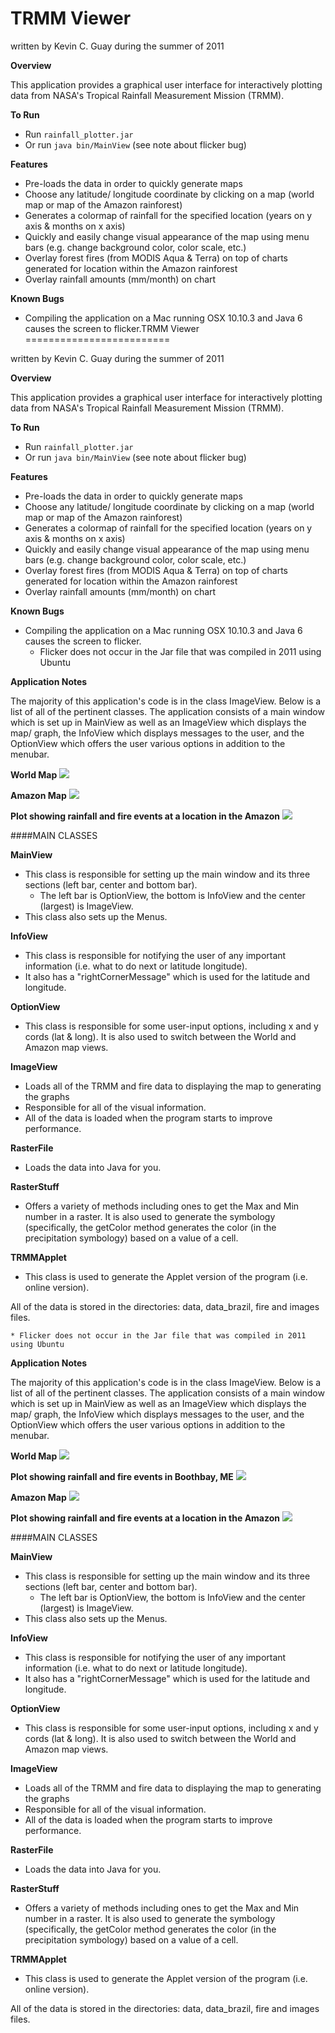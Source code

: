 TRMM Viewer
=========================

written by Kevin C. Guay during the summer of 2011

**Overview**

This application provides a graphical user interface for interactively plotting data from NASA's Tropical Rainfall Measurement Mission (TRMM). 

**To Run**

* Run `rainfall_plotter.jar`
* Or run `java bin/MainView` (see note about flicker bug)

**Features**

* Pre-loads the data in order to quickly generate maps
* Choose any latitude/ longitude coordinate by clicking on a map (world map or map of the Amazon rainforest)
* Generates a colormap of rainfall for the specified location (years on y axis & months on x axis)
* Quickly and easily change visual appearance of the map using menu bars (e.g. change background color, color scale, etc.)
* Overlay forest fires (from MODIS Aqua & Terra) on top of charts generated for location within the Amazon rainforest
* Overlay rainfall amounts (mm/month) on chart

**Known Bugs**

* Compiling the application on a Mac running OSX 10.10.3 and Java 6 causes the screen to flicker.TRMM Viewer
=========================

written by Kevin C. Guay during the summer of 2011

**Overview**

This application provides a graphical user interface for interactively plotting data from NASA's Tropical Rainfall Measurement Mission (TRMM). 

**To Run**

* Run `rainfall_plotter.jar`
* Or run `java bin/MainView` (see note about flicker bug)

**Features**

* Pre-loads the data in order to quickly generate maps
* Choose any latitude/ longitude coordinate by clicking on a map (world map or map of the Amazon rainforest)
* Generates a colormap of rainfall for the specified location (years on y axis & months on x axis)
* Quickly and easily change visual appearance of the map using menu bars (e.g. change background color, color scale, etc.)
* Overlay forest fires (from MODIS Aqua & Terra) on top of charts generated for location within the Amazon rainforest
* Overlay rainfall amounts (mm/month) on chart

**Known Bugs**

* Compiling the application on a Mac running OSX 10.10.3 and Java 6 causes the screen to flicker.
	* Flicker does not occur in the Jar file that was compiled in 2011 using Ubuntu

**Application Notes**

The majority of this application's code is in the class ImageView. Below is a list of all of the pertinent classes. The application consists of a main window which is set up in MainView as well as an ImageView which displays the map/ graph, the InfoView which displays messages to the user, and the OptionView which offers the user various options in addition to the menubar.

**World Map**
<img src='/doc/img/world_map.png?raw=true'>

**Amazon Map**
<img src='/doc/img/amazon_map.png?raw=true'>

**Plot showing rainfall and fire events at a location in the Amazon**
<img src='/doc/img/amazon_rain_fire_plot.png?raw=true'>

####MAIN CLASSES

**MainView**
* This class is responsible for setting up the main window and its three sections (left bar, center and bottom bar).
	* The left bar is OptionView, the bottom is InfoView and the center (largest) is ImageView.
* This class also sets up the Menus.

**InfoView**
* This class is responsible for notifying the user of any important information (i.e. what to do next or latitude longitude). 
* It also has a "rightCornerMessage" which is used for the latitude and longitude.

**OptionView**
* This class is responsible for some user-input options, including x and y cords (lat & long). It is also used to switch between the World and Amazon map views.

**ImageView**
* Loads all of the TRMM and fire data to displaying the map to generating the graphs
* Responsible for all of the visual information.  
* All of the data is loaded when the program starts to improve performance.

**RasterFile**
* Loads the data into Java for you.

**RasterStuff**
* Offers a variety of methods including ones to get the Max and Min number in a raster. It is also used to generate the symbology (specifically, the getColor method generates the color (in the precipitation symbology) based on a value of a cell.

**TRMMApplet**
* This class is used to generate the Applet version of the program (i.e. online version).  
  
All of the data is stored in the directories: data, data_brazil, fire and images files.
  	
	* Flicker does not occur in the Jar file that was compiled in 2011 using Ubuntu

**Application Notes**

The majority of this application's code is in the class ImageView. Below is a list of all of the pertinent classes. The application consists of a main window which is set up in MainView as well as an ImageView which displays the map/ graph, the InfoView which displays messages to the user, and the OptionView which offers the user various options in addition to the menubar.

**World Map**
<img src='/doc/img/world_map.png?raw=true'>

**Plot showing rainfall and fire events in Boothbay, ME**
<img src='/doc/img/boothbay_rain_plot.png'>

**Amazon Map**
<img src='/doc/img/amazon_map.png?raw=true'>

**Plot showing rainfall and fire events at a location in the Amazon**
<img src='/doc/img/amazon_rain_fire_plot.png?raw=true'>

####MAIN CLASSES

**MainView**
* This class is responsible for setting up the main window and its three sections (left bar, center and bottom bar).
	* The left bar is OptionView, the bottom is InfoView and the center (largest) is ImageView.
* This class also sets up the Menus.

**InfoView**
* This class is responsible for notifying the user of any important information (i.e. what to do next or latitude longitude). 
* It also has a "rightCornerMessage" which is used for the latitude and longitude.

**OptionView**
* This class is responsible for some user-input options, including x and y cords (lat & long). It is also used to switch between the World and Amazon map views.

**ImageView**
* Loads all of the TRMM and fire data to displaying the map to generating the graphs
* Responsible for all of the visual information.  
* All of the data is loaded when the program starts to improve performance.

**RasterFile**
* Loads the data into Java for you.

**RasterStuff**
* Offers a variety of methods including ones to get the Max and Min number in a raster. It is also used to generate the symbology (specifically, the getColor method generates the color (in the precipitation symbology) based on a value of a cell.

**TRMMApplet**
* This class is used to generate the Applet version of the program (i.e. online version).  
  
All of the data is stored in the directories: data, data_brazil, fire and images files.
  	
